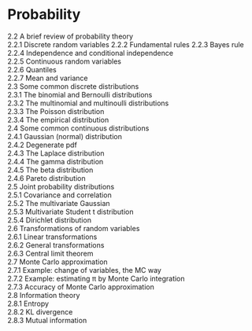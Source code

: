 # Probability
2.2 A brief review of probability theory  
2.2.1 Discrete random variables
2.2.2 Fundamental rules
2.2.3 Bayes rule  
2.2.4 Independence and conditional independence  
2.2.5 Continuous random variables  
2.2.6 Quantiles  
2.2.7 Mean and variance  
2.3 Some common discrete distributions  
2.3.1 The binomial and Bernoulli distributions  
2.3.2 The multinomial and multinoulli distributions  
2.3.3 The Poisson distribution  
2.3.4 The empirical distribution  
2.4 Some common continuous distributions  
2.4.1 Gaussian (normal) distribution  
2.4.2 Degenerate pdf   
2.4.3 The Laplace distribution  
2.4.4 The gamma distribution  
2.4.5 The beta distribution  
2.4.6 Pareto distribution  
2.5 Joint probability distributions  
2.5.1 Covariance and correlation  
2.5.2 The multivariate Gaussian  
2.5.3 Multivariate Student t distribution  
2.5.4 Dirichlet distribution  
2.6 Transformations of random variables  
2.6.1 Linear transformations  
2.6.2 General transformations  
2.6.3 Central limit theorem  
2.7 Monte Carlo approximation  
2.7.1 Example: change of variables, the MC way  
2.7.2 Example: estimating π by Monte Carlo integration  
2.7.3 Accuracy of Monte Carlo approximation  
2.8 Information theory  
2.8.1 Entropy  
2.8.2 KL divergence  
2.8.3 Mutual information  
